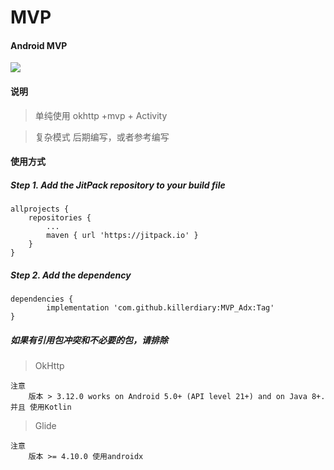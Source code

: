 # MVP
#### Android MVP

[![](https://jitpack.io/v/killerdiary/MVP_Adx.svg)](https://jitpack.io/#killerdiary/MVP_Adx)

#### 说明

> 单纯使用 okhttp +mvp + Activity

> 复杂模式 后期编写，或者参考编写

#### 使用方式

##### Step 1. Add the JitPack repository to your build file

~~~
allprojects {
    repositories {
        ...
        maven { url 'https://jitpack.io' }
    }
}
~~~

##### Step 2. Add the dependency
~~~
dependencies {
        implementation 'com.github.killerdiary:MVP_Adx:Tag'
}
~~~

##### 如果有引用包冲突和不必要的包，请排除

> OkHttp

~~~
注意 
    版本 > 3.12.0 works on Android 5.0+ (API level 21+) and on Java 8+. 并且 使用Kotlin
~~~

> Glide

~~~
注意 
    版本 >= 4.10.0 使用androidx
~~~